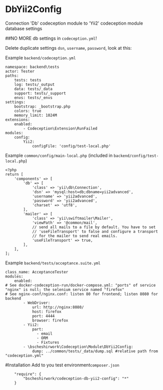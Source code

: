# DbYii2Config
Connection 'Db' codeception module to 'Yii2' codeception module database settings

##NO MORE db settings in `codeception.yml`!

Delete duplicate settings `dsn`, `username`, `password`, look at this:

Example `backend/codeception.yml`
```
namespace: backend\tests
actor: Tester
paths:
    tests: tests
    log: tests/_output
    data: tests/_data
    support: tests/_support
    envs: tests/_envs
settings:
    bootstrap: _bootstrap.php
    colors: true
    memory_limit: 1024M
extensions:
    enabled:
        - Codeception\Extension\RunFailed
modules:
    config:
        Yii2:
            configFile: 'config/test-local.php'
```

Example `common/config/main-local.php` (included in `backend/config/test-local.php`)
```
<?php
return [
    'components' => [
        'db' => [
            'class' => 'yii\db\Connection',
            'dsn' => 'mysql:host=db;dbname=yii2advanced',
            'username' => 'yii2advanced',
            'password' => 'yii2advanced',
            'charset' => 'utf8',
        ],
        'mailer' => [
            'class' => 'yii\swiftmailer\Mailer',
            'viewPath' => '@common/mail',
            // send all mails to a file by default. You have to set
            // 'useFileTransport' to false and configure a transport
            // for the mailer to send real emails.
            'useFileTransport' => true,
        ],
    ],
];
```

Example `backend/tests/acceptance.suite.yml`
```
class_name: AcceptanceTester
modules:
    enabled:
# See docker-codeception-run/docker-compose.yml: "ports" of service "nginx" is null; the selenium service named "firefox"
# See nginx-conf/nginx.conf: listen 80 for frontend; listen 8080 for backend
        - WebDriver:
            url: http://nginx:8080/
            host: firefox
            port: 4444
            browser: firefox
        - Yii2:
            part:
              - email
              - ORM
              - Fixtures
        - \bscheshirwork\Codeception\Module\DbYii2Config:
            dump: ../common/tests/_data/dump.sql #relative path from "codeception.yml"
```
#Installation
Add to you test environment`composer.json`
```
    "require": {
        "bscheshirwork/codeception-db-yii2-config": "*"
    }
```
